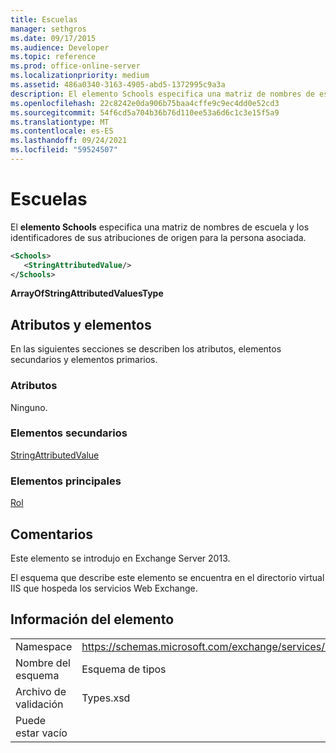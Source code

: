 ```yaml
---
title: Escuelas
manager: sethgros
ms.date: 09/17/2015
ms.audience: Developer
ms.topic: reference
ms.prod: office-online-server
ms.localizationpriority: medium
ms.assetid: 486a0340-3163-4905-abd5-1372995c9a3a
description: El elemento Schools especifica una matriz de nombres de escuela y los identificadores de sus atribuciones de origen para la persona asociada.
ms.openlocfilehash: 22c8242e0da906b75baa4cffe9c9ec4dd0e52cd3
ms.sourcegitcommit: 54f6cd5a704b36b76d110ee53a6d6c1c3e15f5a9
ms.translationtype: MT
ms.contentlocale: es-ES
ms.lasthandoff: 09/24/2021
ms.locfileid: "59524507"
---
```

# <a name="schools"></a>Escuelas

El **elemento Schools** especifica una matriz de nombres de escuela y los identificadores de sus atribuciones de origen para la persona asociada. 
  
```XML
<Schools>
   <StringAttributedValue/>
</Schools>
```

 **ArrayOfStringAttributedValuesType**
## <a name="attributes-and-elements"></a>Atributos y elementos

En las siguientes secciones se describen los atributos, elementos secundarios y elementos primarios.
  
### <a name="attributes"></a>Atributos

Ninguno.
  
### <a name="child-elements"></a>Elementos secundarios

[StringAttributedValue](stringattributedvalue.md)
  
### <a name="parent-elements"></a>Elementos principales

[Rol](persona.md)
  
## <a name="remarks"></a>Comentarios

Este elemento se introdujo en Exchange Server 2013.
  
El esquema que describe este elemento se encuentra en el directorio virtual IIS que hospeda los servicios Web Exchange.
  
## <a name="element-information"></a>Información del elemento

|||
|:-----|:-----|
|Namespace  <br/> |https://schemas.microsoft.com/exchange/services/2006/types  <br/> |
|Nombre del esquema  <br/> |Esquema de tipos  <br/> |
|Archivo de validación  <br/> |Types.xsd  <br/> |
|Puede estar vacío  <br/> ||
   

